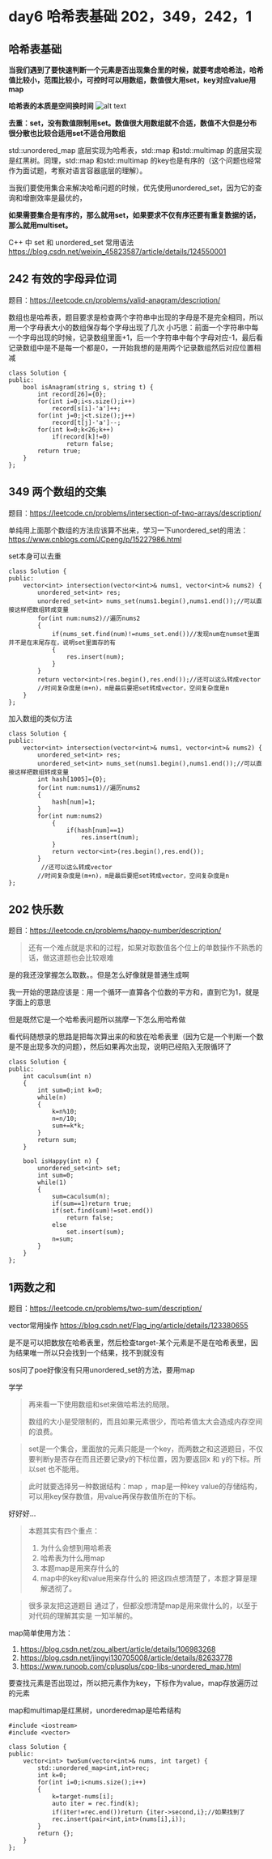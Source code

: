 # day6 哈希表基础 202，349，242，1 
## 哈希表基础
**当我们遇到了要快速判断一个元素是否出现集合里的时候，就要考虑哈希法，哈希值比较小，范围比较小，可控时可以用数组，数值很大用set，key对应value用map**

**哈希表的本质是空间换时间**
![alt text](images/image-2.png)

**去重：set，没有数值限制用set。数值很大用数组就不合适，数值不大但是分布很分散也比较合适用set不适合用数组**

std::unordered_map 底层实现为哈希表，std::map 和std::multimap 的底层实现是红黑树。同理，std::map 和std::multimap 的key也是有序的（这个问题也经常作为面试题，考察对语言容器底层的理解）。

当我们要使用集合来解决哈希问题的时候，优先使用unordered_set，因为它的查询和增删效率是最优的，

**如果需要集合是有序的，那么就用set，如果要求不仅有序还要有重复数据的话，那么就用multiset。**

C++ 中 set 和 unordered_set 常用语法
https://blog.csdn.net/weixin_45823587/article/details/124550001


## 242 有效的字母异位词
题目：https://leetcode.cn/problems/valid-anagram/description/

数组也是哈希表，题目要求是检查两个字符串中出现的字母是不是完全相同，所以用一个字母表大小的数组保存每个字母出现了几次
小巧思：前面一个字符串中每一个字母出现的时候，记录数组里面+1，后一个字符串中每个字母对应-1，最后看记录数组中是不是每一个都是0，一开始我想的是用两个记录数组然后对应位置相减
```
class Solution {
public:
    bool isAnagram(string s, string t) {
        int record[26]={0};
        for(int i=0;i<s.size();i++)
            record[s[i]-'a']++;
        for(int j=0;j<t.size();j++)
            record[t[j]-'a']--;
        for(int k=0;k<26;k++)
            if(record[k]!=0)
                return false;
        return true;
    }
};
```
## 349 两个数组的交集
题目：https://leetcode.cn/problems/intersection-of-two-arrays/description/

单纯用上面那个数组的方法应该算不出来，学习一下unordered_set的用法：https://www.cnblogs.com/JCpeng/p/15227986.html

set本身可以去重

```
class Solution {
public:
    vector<int> intersection(vector<int>& nums1, vector<int>& nums2) {
        unordered_set<int> res;
        unordered_set<int> nums_set(nums1.begin(),nums1.end());//可以直接这样把数组转成变量
        for(int num:nums2)//遍历nums2
        {
            if(nums_set.find(num)!=nums_set.end())//发现num在numset里面并不是在末尾存在，说明set里面存的有
            {
                res.insert(num);
            }
        }
        return vector<int>(res.begin(),res.end());//还可以这么转成vector
        //时间复杂度是(m+n)，m是最后要把set转成vector，空间复杂度是n
    }
};
```
加入数组的类似方法
```
class Solution {
public:
    vector<int> intersection(vector<int>& nums1, vector<int>& nums2) {
        unordered_set<int> res;
        unordered_set<int> nums_set(nums1.begin(),nums1.end());//可以直接这样把数组转成变量
        int hash[1005]={0};
        for(int num:nums1)//遍历nums2
        {
            hash[num]=1;
        }
        for(int num:nums2)
            {
                if(hash[num]==1)
                    res.insert(num);
            }
            return vector<int>(res.begin(),res.end());
        }
         //还可以这么转成vector
        //时间复杂度是(m+n)，m是最后要把set转成vector，空间复杂度是n
};
```
## 202 快乐数
题目：https://leetcode.cn/problems/happy-number/description/

>还有一个难点就是求和的过程，如果对取数值各个位上的单数操作不熟悉的话，做这道题也会比较艰难
>
是的我还没掌握怎么取数。。但是怎么好像就是普通生成啊

我一开始的思路应该是：用一个循环一直算各个位数的平方和，直到它为1，就是字面上的意思

但是既然它是一个哈希表问题所以揣摩一下怎么用哈希做

看代码随想录的思路是把每次算出来的和放在哈希表里（因为它是一个判断一个数是不是出现多次的问题），然后如果再次出现，说明已经陷入无限循环了
```
class Solution {
public:
    int caculsum(int n)
    {
        int sum=0;int k=0;
        while(n)
        {
            k=n%10;
            n=n/10;
            sum+=k*k;
        }
        return sum;
    }

    bool isHappy(int n) {
        unordered_set<int> set;
        int sum=0;
        while(1)
        {
            sum=caculsum(n);
            if(sum==1)return true;
            if(set.find(sum)!=set.end())
                return false;
            else
                set.insert(sum);
            n=sum;
        }
    }
};
```
## 1两数之和
题目：https://leetcode.cn/problems/two-sum/description/

vector常用操作
https://blog.csdn.net/Flag_ing/article/details/123380655

是不是可以把数放在哈希表里，然后检查target-某个元素是不是在哈希表里，因为结果唯一所以只会找到一个结果，找不到就没有

sos问了poe好像没有只用unordered_set<int>的方法，要用map

学学


>再来看一下使用数组和set来做哈希法的局限。
>
>数组的大小是受限制的，而且如果元素很少，而哈希值太大会造成内存空间的浪费。

>set是一个集合，里面放的元素只能是一个key，而两数之和这道题目，不仅要判断y是否存在而且还要记录y的下标位置，因为要返回x 和 y的下标。所以set 也不能用。

>此时就要选择另一种数据结构：map ，map是一种key value的存储结构，可以用key保存数值，用value再保存数值所在的下标。

好好好...

>本题其实有四个重点：
>1. 为什么会想到用哈希表
>2. 哈希表为什么用map
>3. 本题map是用来存什么的
>4. map中的key和value用来存什么的
>把这四点想清楚了，本题才算是理解透彻了。

>很多录友把这道题目 通过了，但都没想清楚map是用来做什么的，以至于对代码的理解其实是 一知半解的。


map简单使用方法：
1. https://blog.csdn.net/zou_albert/article/details/106983268
2. https://blog.csdn.net/jingyi130705008/article/details/82633778
3. https://www.runoob.com/cplusplus/cpp-libs-unordered_map.html

要查找元素是否出现过，所以把元素作为key，下标作为value，map存放遍历过的元素

map和multimap是红黑树，unorderedmap是哈希结构
```
#include <iostream>
#include <vector>

class Solution {
public:
    vector<int> twoSum(vector<int>& nums, int target) {
        std::unordered_map<int,int>rec;
        int k=0;
        for(int i=0;i<nums.size();i++)
        {
            k=target-nums[i];
            auto iter = rec.find(k);
            if(iter!=rec.end())return {iter->second,i};//如果找到了
            rec.insert(pair<int,int>(nums[i],i));
        }
        return {};
    }
};
```
